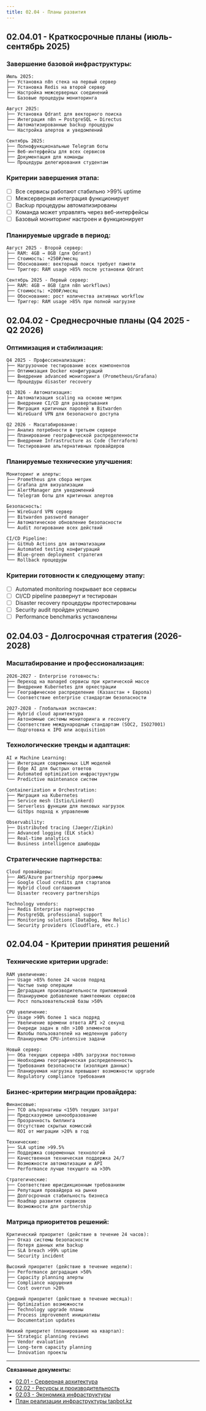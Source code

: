 ```yaml
---
title: 02.04 - Планы развития
---
```


## 02.04.01 - Краткосрочные планы (июль-сентябрь 2025)

### Завершение базовой инфраструктуры:
```
Июль 2025:
├── Установка n8n стека на первый сервер
├── Установка Redis на второй сервер
├── Настройка межсерверных соединений
└── Базовые процедуры мониторинга

Август 2025:
├── Установка Qdrant для векторного поиска
├── Интеграция n8n ↔ PostgreSQL ↔ Directus
├── Автоматизированные backup процедуры
└── Настройка алертов и уведомлений

Сентябрь 2025:
├── Полнофункциональные Telegram боты
├── Веб-интерфейсы для всех сервисов
├── Документация для команды
└── Процедуры делегирования студентам
```

### Критерии завершения этапа:
- [ ] Все сервисы работают стабильно >99% uptime
- [ ] Межсерверная интеграция функционирует
- [ ] Backup процедуры автоматизированы
- [ ] Команда может управлять через веб-интерфейсы
- [ ] Базовый мониторинг настроен и функционирует

### Планируемые upgrade в период:
```
Август 2025 - Второй сервер:
├── RAM: 4GB → 8GB (для Qdrant)
├── Стоимость: +250₽/месяц
├── Обоснование: векторный поиск требует памяти
└── Триггер: RAM usage >85% после установки Qdrant

Сентябрь 2025 - Первый сервер:
├── RAM: 4GB → 8GB (для n8n workflows)
├── Стоимость: +200₽/месяц
├── Обоснование: рост количества активных workflow
└── Триггер: RAM usage >85% при полной нагрузке
```

## 02.04.02 - Среднесрочные планы (Q4 2025 - Q2 2026)

### Оптимизация и стабилизация:
```
Q4 2025 - Профессионализация:
├── Нагрузочное тестирование всех компонентов
├── Оптимизация Docker конфигураций
├── Внедрение advanced мониторинга (Prometheus/Grafana)
└── Процедуры disaster recovery

Q1 2026 - Автоматизация:
├── Автоматизация scaling на основе метрик
├── Внедрение CI/CD для развертывания
├── Миграция критичных паролей в Bitwarden
└── WireGuard VPN для безопасного доступа

Q2 2026 - Масштабирование:
├── Анализ потребности в третьем сервере
├── Планирование географической распределенности
├── Внедрение Infrastructure as Code (Terraform)
└── Тестирование альтернативных провайдеров
```

### Планируемые технические улучшения:
```
Мониторинг и алерты:
├── Prometheus для сбора метрик
├── Grafana для визуализации
├── AlertManager для уведомлений
└── Telegram боты для критичных алертов

Безопасность:
├── WireGuard VPN сервер
├── Bitwarden password manager
├── Автоматическое обновление безопасности
└── Audit логирование всех действий

CI/CD Pipeline:
├── GitHub Actions для автоматизации
├── Automated testing конфигураций
├── Blue-green deployment стратегия
└── Rollback процедуры
```

### Критерии готовности к следующему этапу:
- [ ] Automated monitoring покрывает все сервисы
- [ ] CI/CD pipeline развернут и тестирован
- [ ] Disaster recovery процедуры протестированы
- [ ] Security audit пройден успешно
- [ ] Performance benchmarks установлены

## 02.04.03 - Долгосрочная стратегия (2026-2028)

### Масштабирование и профессионализация:
```
2026-2027 - Enterprise готовность:
├── Переход на managed сервисы при критической массе
├── Внедрение Kubernetes для оркестрации
├── Географическое распределение (Казахстан + Европа)
└── Соответствие enterprise стандартам безопасности

2027-2028 - Глобальная экспансия:
├── Hybrid cloud архитектура
├── Автономные системы мониторинга и recovery
├── Соответствие международным стандартам (SOC2, ISO27001)
└── Подготовка к IPO или acquisition
```

### Технологические тренды и адаптация:
```
AI и Machine Learning:
├── Интеграция современных LLM моделей
├── Edge AI для быстрых ответов
├── Automated optimization инфраструктуры
└── Predictive maintenance систем

Containerization и Orchestration:
├── Миграция на Kubernetes
├── Service mesh (Istio/Linkerd)
├── Serverless функции для пиковых нагрузок
└── GitOps подход к управлению

Observability:
├── Distributed tracing (Jaeger/Zipkin)
├── Advanced logging (ELK stack)
├── Real-time analytics
└── Business intelligence дашборды
```

### Стратегические партнерства:
```
Cloud провайдеры:
├── AWS/Azure partnership программы
├── Google Cloud credits для стартапов
├── Hybrid cloud соглашения
└── Disaster recovery partnerships

Technology vendors:
├── Redis Enterprise партнерство
├── PostgreSQL professional support
├── Monitoring solutions (DataDog, New Relic)
└── Security providers (Cloudflare, etc.)
```

## 02.04.04 - Критерии принятия решений

### Технические критерии upgrade:
```
RAM увеличение:
├── Usage >85% более 24 часов подряд
├── Частые swap операции
├── Деградация производительности приложений
├── Планируемое добавление памятеемких сервисов
└── Рост пользовательской базы >50%

CPU увеличение:
├── Usage >90% более 1 часа подряд
├── Увеличение времени ответа API >2 секунд
├── Очереди задач в n8n >100 элементов
├── Жалобы пользователей на медленную работу
└── Планируемые CPU-intensive задачи

Новый сервер:
├── Оба текущих сервера >80% загрузки постоянно
├── Необходима географическая распределенность
├── Требования безопасности (изоляция данных)
├── Планируемая нагрузка превышает возможности upgrade
└── Regulatory compliance требования
```

### Бизнес-критерии миграции провайдера:
```
Финансовые:
├── TCO альтернативы <150% текущих затрат
├── Предсказуемое ценообразование
├── Прозрачность биллинга
├── Отсутствие скрытых комиссий
└── ROI от миграции >20% в год

Технические:
├── SLA uptime >99.5%
├── Поддержка современных технологий
├── Качественная техническая поддержка 24/7
├── Возможности автоматизации и API
└── Performance лучше текущего на >30%

Стратегические:
├── Соответствие юрисдикционным требованиям
├── Репутация провайдера на рынке
├── Долгосрочная стабильность бизнеса
├── Roadmap развития сервисов
└── Возможности для partnership
```

### Матрица приоритетов решений:
```
Критический приоритет (действие в течение 24 часов):
├── Отказ системы безопасности
├── Потеря данных или backup
├── SLA breach >99% uptime
└── Security incident

Высокий приоритет (действие в течение недели):
├── Performance деградация >50%
├── Capacity planning алерты
├── Compliance нарушения
└── Cost overrun >20%

Средний приоритет (действие в течение месяца):
├── Optimization возможности
├── Technology upgrade планы
├── Process improvement инициативы
└── Documentation updates

Низкий приоритет (планирование на квартал):
├── Strategic planning reviews
├── Vendor evaluation
├── Long-term capacity planning
└── Innovation проекты
```

---

**Связанные документы:**
- [02.01 - Серверная архитектура](../02-01-servers/README.md)
- [02.02 - Ресурсы и производительность](../02-02-resources/README.md)
- [02.03 - Экономика инфраструктуры](../02-03-economics/README.md)
- [План реализации инфраструктуры tapbot.kz](../../08-planning/roadmap.md)